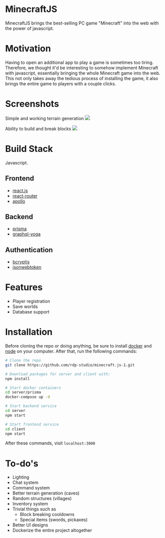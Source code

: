 # MinecraftJS

MinecraftJS brings the best-selling PC game "Minecraft" into the web with the power of javascript.

# Motivation

Having to open an additional app to play a game is sometimes too tiring. Therefore, we thought it'd be interesting to somehow implement Minecraft with javascript, essentially bringing the whole Minecraft game into the web. This not only takes away the tedious process of installing the game, it also brings the entire game to players with a couple clicks.

# Screenshots

Simple and working terrain generation
![](https://i.imgur.com/KMg9TUs.png)

Ability to build and break blocks
![](https://i.imgur.com/vRnmoMQ.png)

# Build Stack

Javascript.

## Frontend

- [react.js](https://reactjs.org/)
- [react-router](https://github.com/ReactTraining/react-router)
- [apollo](https://www.apollographql.com/)

## Backend

- [prisma](https://www.prisma.io/docs/1.34/get-started/01-setting-up-prisma-new-database-TYPESCRIPT-t002/)
- [graphql-yoga](https://github.com/prisma/graphql-yoga)

## Authentication

- [bcryptjs](https://github.com/dcodeIO/bcrypt.js/)
- [jsonwebtoken](https://github.com/auth0/node-jsonwebtoken#readme)

# Features

- Player registration
- Save worlds
- Database support

# Installation

Before cloning the repo or doing anything, be sure to install [docker](https://www.docker.com/) and [node](https://nodejs.org/en/) on your computer. After that, run the following commands:

```bash
# Clone the repo
git clone https://github.com/rdp-studio/minecraft.js-1.git

# Download packages for server and client with:
npm install

# Start docker containers
cd server/prisma
docker-compose up -d

# Start backend service
cd server
npm start

# Start frontend service
cd client
npm start
```

After these commands, visit `localhost:3000`

# To-do's

- Lighting
- Chat system
- Command system
- Better terrain generation (caves)
- Random structures (villages)
- Inventory system
- Trivial things such as
  - Block breaking cooldowns
  - Special items (swords, pickaxes)
- Better UI designs
- Dockerize the entire project altogether
